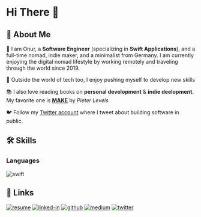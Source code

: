 # Hi There 👋

## 🚀 About Me

🎒 I am Onur, a **Software Engineer** (specializing in **Swift Applications**), and a full-time nomad, indie maker, and a minimalist from Germany. I am currently enjoying the digital nomad lifestyle by working remotely and traveling through the world since 2019. 

🎸 Outside the world of tech too, I enjoy pushing myself to develop new skills

📚 I also love reading books on **personal development** & **indie deelopment**. My favorite one is [**MAKE**](https://makebook.io) by _Pieter Levels_

🐦 Follow my [Twitter account](https://twitter.com/nryrk) where I tweet about building software in public. 

## 🛠️ Skills

### Languages

![swift](https://img.shields.io/badge/Swift-F05138?style=for-the-badge&logo=Swift&logoColor=white)

## 🔗 Links
[![resume](https://img.shields.io/badge/Resume-4285F4?style=for-the-badge&logo=read-the-docs&logoColor=white)](https://todo)
[![linked-in](https://img.shields.io/badge/Linked_In-0077B5?style=for-the-badge&logo=LinkedIn&logoColor=white)](https://www.linkedin.com/)
[![github](https://img.shields.io/badge/GitHub-000000?style=for-the-badge&logo=GitHub&logoColor=white)](https://github.com/nryrk)
[![medium](https://img.shields.io/badge/medium-000000?style=for-the-badge&logo=medium&logoColor=white)](https://medium.com/@nryrk)
[![twitter](https://img.shields.io/badge/twitter-000000?style=for-the-badge&logo=twitter&logoColor=white)](https://twitter.com/nryrk)
